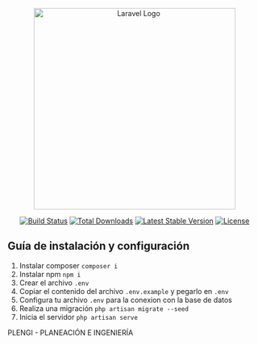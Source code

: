 <p align="center"><a href="https://laravel.com" target="_blank"><img src="https://raw.githubusercontent.com/laravel/art/master/logo-lockup/5%20SVG/2%20CMYK/1%20Full%20Color/laravel-logolockup-cmyk-red.svg" width="400" alt="Laravel Logo"></a></p>

<p align="center">
<a href="https://github.com/laravel/framework/actions"><img src="https://github.com/laravel/framework/workflows/tests/badge.svg" alt="Build Status"></a>
<a href="https://packagist.org/packages/laravel/framework"><img src="https://img.shields.io/packagist/dt/laravel/framework" alt="Total Downloads"></a>
<a href="https://packagist.org/packages/laravel/framework"><img src="https://img.shields.io/packagist/v/laravel/framework" alt="Latest Stable Version"></a>
<a href="https://packagist.org/packages/laravel/framework"><img src="https://img.shields.io/packagist/l/laravel/framework" alt="License"></a>
</p>

## Guía de instalación y configuración

1. Instalar composer `composer i`
2. Instalar npm `npm i`
3. Crear el archivo `.env` 
4. Copiar el contenido del archivo `.env.example` y pegarlo en `.env`
5. Configura tu archivo `.env` para la conexion con la base de datos 
6. Realiza una migración `php artisan migrate --seed`
7. Inicia el servidor `php artisan serve`

PLENGI - PLANEACIÓN E INGENIERÍA 
